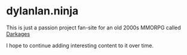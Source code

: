 # dylanlan.ninja

This is just a passion project fan-site for an old 2000s MMORPG called [Darkages](https://www.darkages.com)

I hope to continue adding interesting content to it over time.

